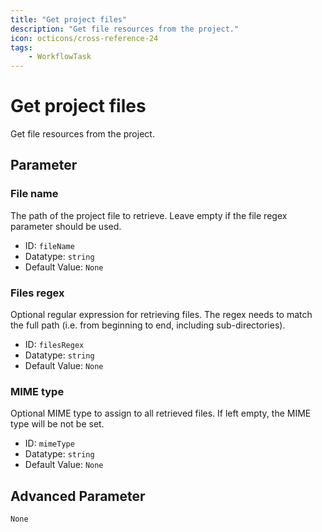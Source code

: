 ```yaml
---
title: "Get project files"
description: "Get file resources from the project."
icon: octicons/cross-reference-24
tags: 
    - WorkflowTask
---
```

# Get project files
<!-- This file was generated - DO NOT CHANGE IT MANUALLY -->



Get file resources from the project.


## Parameter

### File name

The path of the project file to retrieve. Leave empty if the file regex parameter should be used.

- ID: `fileName`
- Datatype: `string`
- Default Value: `None`



### Files regex

Optional regular expression for retrieving files. The regex needs to match the full path (i.e. from beginning to end, including sub-directories).

- ID: `filesRegex`
- Datatype: `string`
- Default Value: `None`



### MIME type

Optional MIME type to assign to all retrieved files. If left empty, the MIME type will be not be set.

- ID: `mimeType`
- Datatype: `string`
- Default Value: `None`





## Advanced Parameter

`None`